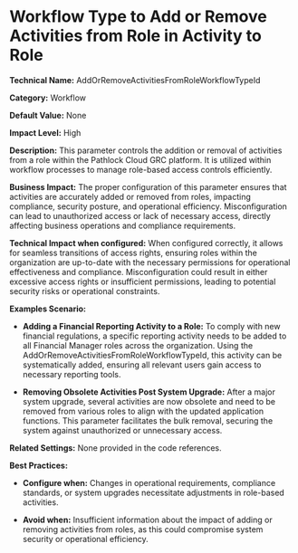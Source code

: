 # Workflow Type to Add or Remove Activities from Role in Activity to Role

**Technical Name:** AddOrRemoveActivitiesFromRoleWorkflowTypeId

**Category:** Workflow

**Default Value:** None

**Impact Level:** High

**Description:** This parameter controls the addition or removal of activities from a role within the Pathlock Cloud GRC platform. It is utilized within workflow processes to manage role-based access controls efficiently.

**Business Impact:** The proper configuration of this parameter ensures that activities are accurately added or removed from roles, impacting compliance, security posture, and operational efficiency. Misconfiguration can lead to unauthorized access or lack of necessary access, directly affecting business operations and compliance requirements.

**Technical Impact when configured:** When configured correctly, it allows for seamless transitions of access rights, ensuring roles within the organization are up-to-date with the necessary permissions for operational effectiveness and compliance. Misconfiguration could result in either excessive access rights or insufficient permissions, leading to potential security risks or operational constraints.

**Examples Scenario:**

- **Adding a Financial Reporting Activity to a Role:** To comply with new financial regulations, a specific reporting activity needs to be added to all Financial Manager roles across the organization. Using the AddOrRemoveActivitiesFromRoleWorkflowTypeId, this activity can be systematically added, ensuring all relevant users gain access to necessary reporting tools.
  
- **Removing Obsolete Activities Post System Upgrade:** After a major system upgrade, several activities are now obsolete and need to be removed from various roles to align with the updated application functions. This parameter facilitates the bulk removal, securing the system against unauthorized or unnecessary access.

**Related Settings:** None provided in the code references.

**Best Practices:** 

- **Configure when:** Changes in operational requirements, compliance standards, or system upgrades necessitate adjustments in role-based activities.
  
- **Avoid when:** Insufficient information about the impact of adding or removing activities from roles, as this could compromise system security or operational efficiency.